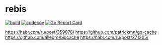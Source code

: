 # rebis
[![build](https://github.com/pmpavl/rebis/actions/workflows/go.yaml/badge.svg?branch=master)](https://github.com/pmpavl/rebis/actions/workflows/go.yaml)
[![codecov](https://codecov.io/gh/pmpavl/rebis/branch/master/graph/badge.svg?token=MLE06MIFZD)](https://codecov.io/gh/pmpavl/rebis)
[![Go Report Card](https://goreportcard.com/badge/github.com/pmpavl/rebis)](https://goreportcard.com/report/github.com/pmpavl/rebis)

https://habr.com/ru/post/359078/
https://github.com/patrickmn/go-cache
https://github.com/allegro/bigcache
https://habr.com/ru/post/271205/
